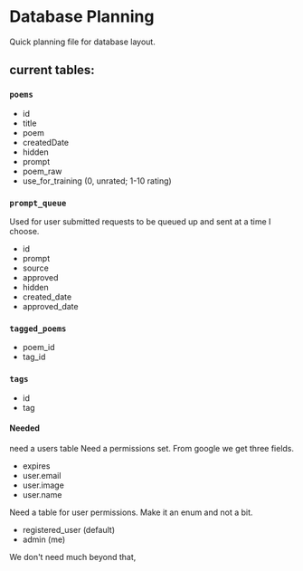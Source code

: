 # Database Planning 

Quick planning file for database layout.

## current tables:

### `poems`
- id
- title
- poem 
- createdDate
- hidden
- prompt
- poem_raw
- use_for_training (0, unrated; 1-10 rating)


### `prompt_queue` 
Used for user submitted requests to be queued up and sent 
at a time I choose. 

- id
- prompt
- source
- approved
- hidden
- created_date
- approved_date

### `tagged_poems`

- poem_id
- tag_id

### `tags`

- id
- tag


#### Needed

need a users table
Need a permissions set. 
From google we get three fields.
- expires
- user.email
- user.image
- user.name

Need a table for user permissions.
Make it an enum and not a bit.

- registered_user (default)
- admin  (me) 

We don't need much beyond that, 


